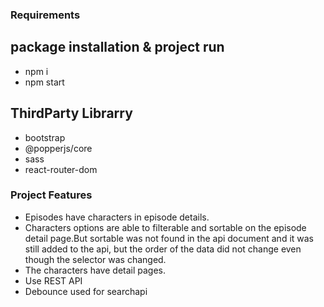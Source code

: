 
### Requirements

## package installation & project run
- npm i
- npm start

## ThirdParty Librarry
- bootstrap
- @popperjs/core
- sass
- react-router-dom

### Project Features
- Episodes have characters in episode details.
- Characters options are able to filterable and sortable on the episode detail page.But sortable was not found in the api document and it was still added to the api, but the order of the data did not change even though the selector was changed.
- The characters have detail pages.
- Use REST API 
- Debounce used for searchapi